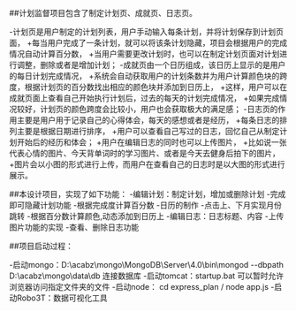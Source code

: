 ##计划监督项目包含了制定计划页、成就页、日志页。

-计划页是用户制定的计划列表，用户手动输入每条计划，并将计划保存到计划页面，
        +每当用户完成了一条计划，就可以将该条计划隐藏，项目会根据用户的完成情况自动计算百分数，
        +当用户需要更改计划时，也可以在制定计划页面对计划进行调整，删除或者是增加计划；
-成就页由一个日历组成，该日历上显示的是用户的每日计划完成情况，
        +系统会自动获取用户的计划条数并为用户计算颜色块的跨度，根据计划页的百分数找出相应的颜色块并添加到日历上，
        +这样，用户可以在成就页面上查看自己开始执行计划后，过去的每天的计划完成情况，
        +如果完成情况较好，计划页的颜色跨度会比较小，用户也会获取极大的满足感；
-日志页的作用主要是用户用于记录自己的心得体会，每天的感想或者是经历，
        +每条日志的排列主要是根据日期进行排序，
        +用户可以查看自己写过的日志，回忆自己从制定计划开始后的经历和体会；
        +用户在编辑日志的同时也可以上传图片，
        +比如说一张代表心情的图片、今天背单词时的学习图片、或者是今天去健身后拍下的图片，
        +图片会以小图的形式进行上传，而用户在查看自己的日志时是以大图的形式进行展示。

##本设计项目，实现了如下功能：
-编辑计划：制定计划，增加或删除计划
-完成即可隐藏计划功能
-根据完成度计算百分数
-日历的制作
-点击上、下月实现月份跳转
-根据百分数计算颜色,动态添加到日历上
-编辑日志：日志标题、内容
-上传图片功能的实现
-查看、删除日志功能



##项目启动过程：

-启动mongo：D:\acabz\mongo\MongoDB\Server\4.0\bin\mongod --dbpath D:\acabz\mongo\data\db         连接数据库
-启动tomcat：startup.bat            可以暂时允许浏览器访问指定文件夹的文件
-启动node： cd express_plan          /              node app.js
-启动Robo3T：数据可视化工具

